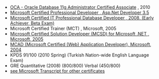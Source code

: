 * [OCA - Oracle Database 11g Administrator Certified Associate](certificates/professional/oracle-database-11g-administrator-certified-associate.pdf) , 2010
* [Microsoft Certified Professional  Developer  , Asp.Net Developer 3.5](certificates/professional/mcpd-.net-framework-3.5-asp.net-developer.pdf)
* [Microsoft Certified IT Professional  Database Developer , 2008, (Early Achiever, Beta Exam)](certificates/professional/mcts-charter-sql-server-2008-database-development.pdf)
* Microsoft Certified Trainer (MCT) , Microsoft, 2005
* [Microsoft Certified Solution Developer (MCSD) for Microsoft .NET , Microsoft, 2005](certificates/professional/mcsd-microsoft.net.pdf )
* [MCAD (Microsoft Certified (Web) Application Developer), Microsoft, 2004](certificates/professional/mcad-microsoft.net.pdf)
* KPDS 91/100 (2010 Spring) (Turkish Nation-wide English Language Exam)
* GRE Quantitative (2008) (800/800) Verbal (450/800)
* [see Microsoft Transcript for other certificates](certificates/professional/MS_Learning_Transcript.pdf)
